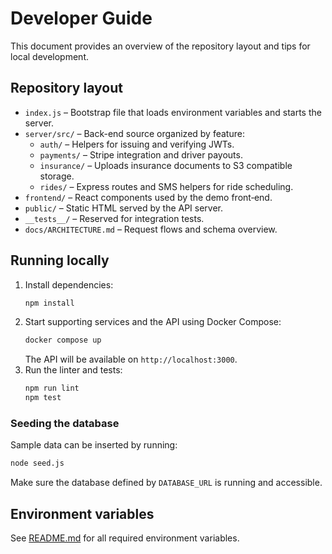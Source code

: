 # Developer Guide

This document provides an overview of the repository layout and tips for local development.

## Repository layout

- `index.js` – Bootstrap file that loads environment variables and starts the server.
- `server/src/` – Back-end source organized by feature:
  - `auth/` – Helpers for issuing and verifying JWTs.
  - `payments/` – Stripe integration and driver payouts.
  - `insurance/` – Uploads insurance documents to S3 compatible storage.
  - `rides/` – Express routes and SMS helpers for ride scheduling.
- `frontend/` – React components used by the demo front‑end.
- `public/` – Static HTML served by the API server.
- `__tests__/` – Reserved for integration tests.
- `docs/ARCHITECTURE.md` – Request flows and schema overview.

## Running locally

1. Install dependencies:
   ```bash
   npm install
   ```
2. Start supporting services and the API using Docker Compose:
   ```bash
   docker compose up
   ```
   The API will be available on `http://localhost:3000`.
3. Run the linter and tests:
   ```bash
   npm run lint
   npm test
   ```

### Seeding the database

Sample data can be inserted by running:
```bash
node seed.js
```
Make sure the database defined by `DATABASE_URL` is running and accessible.

## Environment variables

See [README.md](../README.md) for all required environment variables.

